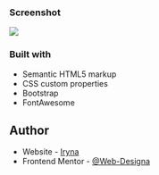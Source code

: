 ### Screenshot

![](tindog_preview,jpg)

### Built with

- Semantic HTML5 markup
- CSS custom properties
- Bootstrap
- FontAwesome

## Author

- Website - [Iryna](https://github.com/Web-Designa)
- Frontend Mentor - [@Web-Designa](https://www.frontendmentor.io/profile/Web-Designa)
